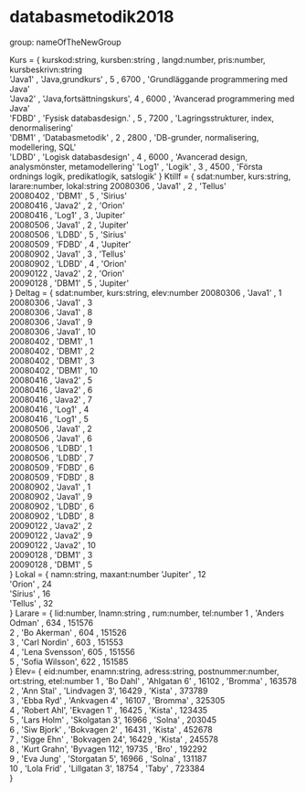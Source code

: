 # databasmetodik2018
group: nameOfTheNewGroup 


Kurs = {
	kurskod:string, kursben:string          , langd:number, pris:number, kursbeskrivn:string                               
	'Java1'       , 'Java,grundkurs'        , 5           , 6700       , 'Grundläggande programmering med Java'            
	'Java2'       , 'Java,fortsättningskurs', 4           , 6000       , 'Avancerad programmering med Java'                
	'FDBD'        , 'Fysisk databasdesign.' , 5           , 7200       , 'Lagringsstrukturer, index, denormalisering'      
	'DBM1'        , 'Databasmetodik'        , 2           , 2800       , 'DB-grunder, normalisering, modellering, SQL'     
	'LDBD'        , 'Logisk databasdesign'  , 4           , 6000       , 'Avancerad design, analysmönster, metamodellering'
	'Log1'        , 'Logik'                 , 3           , 4500       , 'Första ordnings logik, predikatlogik, satslogik' 
}
Ktillf = {
	sdat:number, kurs:string, larare:number, lokal:string
	20080306   , 'Java1'    , 2            , 'Tellus'    
	20080402   , 'DBM1'     , 5            , 'Sirius'    
	20080416   , 'Java2'    , 2            , 'Orion'     
	20080416   , 'Log1'     , 3            , 'Jupiter'   
	20080506   , 'Java1'    , 2            , 'Jupiter'   
	20080506   , 'LDBD'     , 5            , 'Sirius'    
	20080509   , 'FDBD'     , 4            , 'Jupiter'   
	20080902   , 'Java1'    , 3            , 'Tellus'    
	20080902   , 'LDBD'     , 4            , 'Orion'     
	20090122   , 'Java2'    , 2            , 'Orion'     
	20090128   , 'DBM1'     , 5            , 'Jupiter'   
}
Deltag = {
	sdat:number, kurs:string, elev:number
	20080306   , 'Java1'    , 1          
	20080306   , 'Java1'    , 3          
	20080306   , 'Java1'    , 8          
	20080306   , 'Java1'    , 9          
	20080306   , 'Java1'    , 10         
	20080402   , 'DBM1'     , 1          
	20080402   , 'DBM1'     , 2          
	20080402   , 'DBM1'     , 3          
	20080402   , 'DBM1'     , 10         
	20080416   , 'Java2'    , 5          
	20080416   , 'Java2'    , 6          
	20080416   , 'Java2'    , 7          
	20080416   , 'Log1'     , 4          
	20080416   , 'Log1'     , 5          
	20080506   , 'Java1'    , 2          
	20080506   , 'Java1'    , 6          
	20080506   , 'LDBD'     , 1          
	20080506   , 'LDBD'     , 7          
	20080509   , 'FDBD'     , 6          
	20080509   , 'FDBD'     , 8          
	20080902   , 'Java1'    , 1          
	20080902   , 'Java1'    , 9          
	20080902   , 'LDBD'     , 6          
	20080902   , 'LDBD'     , 8          
	20090122   , 'Java2'    , 2          
	20090122   , 'Java2'    , 9          
	20090122   , 'Java2'    , 10         
	20090128   , 'DBM1'     , 3          
	20090128   , 'DBM1'     , 5          
}
Lokal = {
	namn:string, maxant:number
	'Jupiter'  , 12           
	'Orion'    , 24           
	'Sirius'   , 16           
	'Tellus'   , 32           
}
Larare = {
	lid:number, lnamn:string   , rum:number, tel:number
	1         , 'Anders Odman' , 634       , 151576    
	2         , 'Bo Akerman'   , 604       , 151526    
	3         , 'Carl Nordin'  , 603       , 151553    
	4         , 'Lena Svensson', 605       , 151556    
	5         , 'Sofia Wilsson', 622       , 151585    
}
Elev= {
	eid:number, enamn:string, adress:string, postnummer:number, ort:string, etel:number
	1         , 'Bo Dahl'   , 'Ahlgatan 6' , 16102            , 'Bromma'  , 163578     
	2         , 'Ann Stal'  , 'Lindvagen 3', 16429            , 'Kista'   , 373789     
	3         , 'Ebba Ryd'  , 'Ankvagen 4' , 16107            , 'Bromma'  , 325305     
	4         , 'Robert Ahl', 'Ekvagen 1'  , 16425            , 'Kista'   , 123435     
	5         , 'Lars Holm' , 'Skolgatan 3', 16966            , 'Solna'   , 203045     
	6         , 'Siw Bjork' , 'Bokvagen 2' , 16431            , 'Kista'   , 452678     
	7         , 'Sigge Ehn' , 'Bokvagen 24', 16429            , 'Kista'   , 245578     
	8         , 'Kurt Grahn', 'Byvagen 112', 19735            , 'Bro'     , 192292     
	9         , 'Eva Jung'  , 'Storgatan 5', 16966            , 'Solna'   , 131187     
	10        , 'Lola Frid' , 'Lillgatan 3', 18754            , 'Taby'    , 723384     
}
